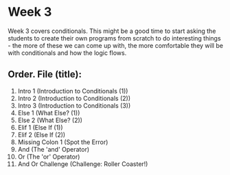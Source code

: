 # Week 3

Week 3 covers conditionals. This might be a good time to start asking the students to create their own programs from scratch to do interesting things - the more of these we can come up with, the more comfortable they will be with conditionals and how the logic flows.

## Order. File (title):

1. Intro 1 (Introduction to Conditionals (1))
2. Intro 2 (Introduction to Conditionals (2))
3. Intro 3 (Introduction to Conditionals (3))
4. Else 1 (What Else? (1))
5. Else 2 (What Else? (2))
6. Elif 1 (Else If (1))
7. Elif 2 (Else If (2))
8. Missing Colon 1 (Spot the Error)
9. And (The 'and' Operator)
10. Or (The 'or' Operator)
11. And Or Challenge (Challenge: Roller Coaster!)
